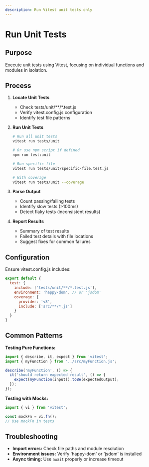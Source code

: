 ```yaml
---
description: Run Vitest unit tests only
---
```


# Run Unit Tests

## Purpose
Execute unit tests using Vitest, focusing on individual functions and modules in isolation.

## Process

1. **Locate Unit Tests**
   - Check tests/unit/**/*.test.js
   - Verify vitest.config.js configuration
   - Identify test file patterns

2. **Run Unit Tests**
   ```bash
   # Run all unit tests
   vitest run tests/unit

   # Or use npm script if defined
   npm run test:unit

   # Run specific file
   vitest run tests/unit/specific-file.test.js

   # With coverage
   vitest run tests/unit --coverage
   ```

3. **Parse Output**
   - Count passing/failing tests
   - Identify slow tests (>100ms)
   - Detect flaky tests (inconsistent results)

4. **Report Results**
   - Summary of test results
   - Failed test details with file locations
   - Suggest fixes for common failures

## Configuration

Ensure vitest.config.js includes:
```javascript
export default {
  test: {
    include: ['tests/unit/**/*.test.js'],
    environment: 'happy-dom', // or 'jsdom'
    coverage: {
      provider: 'v8',
      include: ['src/**/*.js']
    }
  }
}
```

## Common Patterns

**Testing Pure Functions:**
```javascript
import { describe, it, expect } from 'vitest';
import { myFunction } from '../src/myFunction.js';

describe('myFunction', () => {
  it('should return expected result', () => {
    expect(myFunction(input)).toBe(expectedOutput);
  });
});
```

**Testing with Mocks:**
```javascript
import { vi } from 'vitest';

const mockFn = vi.fn();
// Use mockFn in tests
```

## Troubleshooting

- **Import errors:** Check file paths and module resolution
- **Environment issues:** Verify 'happy-dom' or 'jsdom' is installed
- **Async timing:** Use `await` properly or increase timeout
